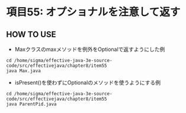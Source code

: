 # 項目55: オプショナルを注意して返す

## HOW TO USE

- Maxクラスのmaxメソッドを例外をOptionalで返すようにした例

```shell
cd /home/sigma/effective-java-3e-source-code/src/effectivejava/chapter8/item55
java Max.java
```

- isPresent()を使わずにOptionalのメソッドを使うようにする例

```shell
cd /home/sigma/effective-java-3e-source-code/src/effectivejava/chapter8/item55
java ParentPid.java
```
